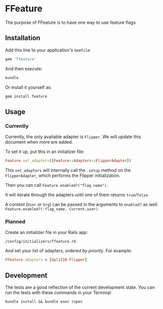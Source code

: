 # FFeature

The purpose of FFeature is to have one way to use feature flags

## Installation

Add this line to your application's `Gemfile`:

```ruby
gem 'ffeature'
```

And then execute:

```sh
bundle
```

Or install it yourself as:

```sh
gem install feature
```

## Usage

### Currently

Currently, the only available adapter is `Flipper`.
We will update this document when more are added.

To set it up, put this in an initializer file:

```ruby
Feature.set_adapters([Feature::Adapters::FlipperAdapter])
```

This `set_adapters` will internally call the `.setup` method on the `FlipperAdapter`, which performs the Flipper initialization.

Then you can call `Feature.enabled?("flag name")`.

It will iterate through the adapters until one of them returns `true`/`false`.

A context (`User` or `Org`) can be passed in the arguments to `enabled?` as well. `Feature.enabled?(:flag_name, Current.user)`

### Planned

Create an initializer file in your Rails app:

`/config/initializers/ffeature.rb`

And set your list of adapters, _ordered by priority_. For example:

```ruby
FFeature.adapters = [SplitIO Flipper]
```

## Development

The tests are a good reflection of the current development state.
You can run the tests with these commands in your Terminal:

```
bundle install && bundle exec rspec
```
